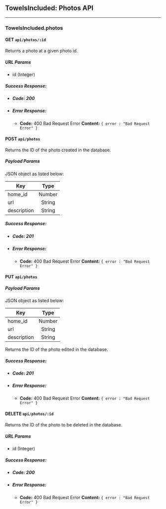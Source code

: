 ## TowelsIncluded: Photos API
----

### TowelsIncluded.photos  

#### GET `api/photos/:id`

  Returns a photo at a given photo id. 

##### URL Params

* id (Integer)

##### Success Response:
  
* ##### Code: 200
 
* ##### Error Response:

  * **Code:** 400 Bad Request Error 
    **Content:** `{ error : "Bad Request Error" }`

#### POST `api/photos`

Returns the ID of the photo created in the database.

##### Payload Params

JSON object as listed below:

| Key           | Type          |
| ------------- |:-------------:|
| home_id       | Number        |
| url           | String        |
| description   | String        |


##### Success Response:
  
* ##### Code: 201
 
* ##### Error Response:

  * **Code:** 400 Bad Request Error 
    **Content:** `{ error : "Bad Request Error" }`

#### PUT `api/photos`

##### Payload Params

JSON object as listed below:

| Key           | Type          |
| ------------- |:-------------:|
| home_id       | Number        |
| url           | String        |
| description   | String        |

  Returns the ID of the photo edited in the database. 

##### Success Response:
  
* ##### Code: 201
 
* ##### Error Response:

  * **Code:** 400 Bad Request Error 
    **Content:** `{ error : "Bad Request Error" }`

#### DELETE `api/photos/:id`

  Returns the ID of the photo to be deleted in the database. 

##### URL Params

* id (Integer)

##### Success Response:
  
* ##### Code: 200
 
* ##### Error Response:

  * **Code:** 400 Bad Request Error 
    **Content:** `{ error : "Bad Request Error" }`


